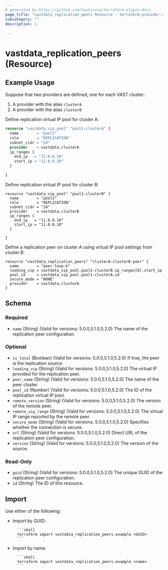 ```yaml
---
# generated by https://github.com/hashicorp/terraform-plugin-docs
page_title: "vastdata_replication_peers Resource - terraform-provider-vastdata"
subcategory: ""
description: |-
  
---
```


# vastdata_replication_peers (Resource)



## Example Usage

Suppose that two providers are defined, one for each VAST cluster:
1. A provider with the alias `clusterA`
2. A provider with the alias `clusterB`

Define replication virtual IP pool for cluster A:

```terraform
resource "vastdata_vip_pool" "pool1-clusterA" {
  name        = "pool1"
  role        = "REPLICATION"
  subnet_cidr = "24"
  provider    = vastdata.clusterA
  ip_ranges {
    end_ip   = "12.0.0.10"
    start_ip = "12.0.0.10"
  }

}
```

Define replication virtual IP pool for cluster B:
```
resource "vastdata_vip_pool" "pool1-clusterB" {
  name        = "pool1"
  role        = "REPLICATION"
  subnet_cidr = "24"
  provider    = vastdata.clusterB
  ip_ranges {
    end_ip   = "11.0.0.10"
    start_ip = "11.0.0.10"
  }

}
```

Define a replication peer on cluster A using virtual IP pool settings from cluster B:

```
resource "vastdata_replication_peers" "clusterA-clusterB-peer" {
  name        = "peer-loop-b"
  leading_vip = vastdata_vip_pool.pool1-clusterB.ip_ranges[0].start_ip
  pool_id     = vastdata_vip_pool.pool1-clusterA.id
  secure_mode = "NONE"
  provider    = vastdata.clusterA
}
```

<!-- schema generated by tfplugindocs -->
## Schema

### Required

- `name` (String) (Valid for versions: 5.0.0,5.1.0,5.2.0) The name of the replication peer configuration.

### Optional

- `is_local` (Boolean) (Valid for versions: 5.0.0,5.1.0,5.2.0) If true, the peer is the replication source.
- `leading_vip` (String) (Valid for versions: 5.0.0,5.1.0,5.2.0) The virtual IP provided for the replication peer.
- `peer_name` (String) (Valid for versions: 5.0.0,5.1.0,5.2.0) The name of the peer cluster.
- `pool_id` (Number) (Valid for versions: 5.0.0,5.1.0,5.2.0) The ID of the replication virtual IP pool.
- `remote_version` (String) (Valid for versions: 5.0.0,5.1.0,5.2.0) The version of the remote peer.
- `remote_vip_range` (String) (Valid for versions: 5.0.0,5.1.0,5.2.0) The virtual IP range reported by the remote peer.
- `secure_mode` (String) (Valid for versions: 5.0.0,5.1.0,5.2.0) Specifies whether the connection is secure.
- `url` (String) (Valid for versions: 5.0.0,5.1.0,5.2.0) Direct URL of the replication peer configuration.
- `version` (String) (Valid for versions: 5.0.0,5.1.0,5.2.0) The version of the source.

### Read-Only

- `guid` (String) (Valid for versions: 5.0.0,5.1.0,5.2.0) The unique GUID of the replication peer configuration.
- `id` (String) The ID of this resource.

## Import

Use either of the following:
- Import by GUID:

        ```shell
        terraform import vastdata_replication_peers.example <GUID>
        ```
- Import by name:

        ```shell
        terraform import vastdata_replication_peers.example <name>
        ```

